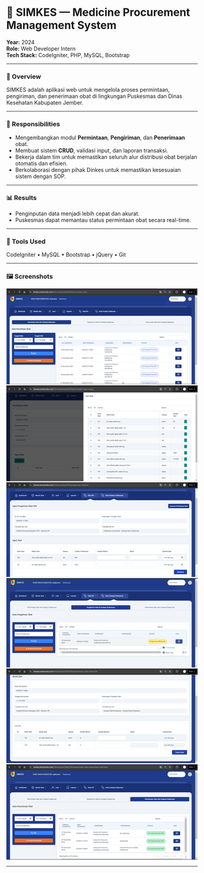 # 💊 SIMKES — Medicine Procurement Management System
<!-- You can view the full project source code here:  
👉 [Maaf ini project internal tidak boleh di sebar]() -->

**Year:** 2024  
**Role:** Web Developer Intern  
**Tech Stack:** CodeIgniter, PHP, MySQL, Bootstrap  

---

### 🧩 Overview
SIMKES adalah aplikasi web untuk mengelola proses permintaan, pengiriman, dan penerimaan obat di lingkungan Puskesmas dan Dinas Kesehatan Kabupaten Jember.

---

### 🧠 Responsibilities
- Mengembangkan modul **Permintaan**, **Pengiriman**, dan **Penerimaan** obat.  
- Membuat sistem **CRUD**, validasi input, dan laporan transaksi.  
- Bekerja dalam tim untuk memastikan seluruh alur distribusi obat berjalan otomatis dan efisien.  
- Berkolaborasi dengan pihak Dinkes untuk memastikan kesesuaian sistem dengan SOP.

---

<!-- ### ⚙️ Technical Challenges & Solutions
- **Masalah:** Banyak user yang input data ganda secara bersamaan.  
  **Solusi:** Menambahkan validasi *unique transaction key* di level database.  
- **Masalah:** Laporan transaksi lambat.  
  **Solusi:** Menggunakan *server-side pagination* dan optimasi query agregat.

--- -->

### 📊 Results
- Penginputan data menjadi lebih cepat dan akurat.  
- Puskesmas dapat memantau status permintaan obat secara real-time.

---

### 🧰 Tools Used
CodeIgniter • MySQL • Bootstrap • jQuery • Git

---

### 🖼️ Screenshots
![simkes1](../images/simkes1.png)
![simkes2](../images/simkes2.png)
![simkes3](../images/simkes3.png)
![simkes4](../images/simkes4.png)
![simkes5](../images/simkes5.png)
![simkes6](../images/simkes6.png)

---

<!-- ### 🎥 Video
![explanation Project on youtube](../images/capstone_ppt.PNG)(https://youtu.be/GLpPmcg6FLo?si=elMusrpdzC1RUUqZ)
[![Watch the demo on YouTube](../images/youtube-thumbnail.png)](https://www.youtube.com/watch?v=YOUR_VIDEO_ID)
*Click the thumbnail or [watch it directly here](https://www.youtube.com/watch?v=YOUR_VIDEO_ID).* -->

